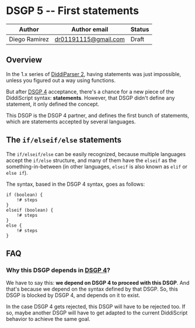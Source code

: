 # DSGP 5 -- First statements

| Author        | Author email         | Status   |
|---------------|----------------------|----------|
| Diego Ramirez | dr01191115@gmail.com | Draft    |

## Overview

In the 1.x series of [DiddiParser 2][1], having statements was just impossible, unless
you figured out a way using functions.

But after [DSGP 4][2] acceptance, there's a chance for a new piece of the DiddiScript syntax:
**statements**. However, that DSGP didn't define any statement, it only defined the concept.

This DSGP is the DSGP 4 partner, and defines the first bunch of statements, which are statements
accepted by several languages.

## The `if/elseif/else` statements

The `if/elseif/else` can be easily recognized, because multiple languages accept the `if/else`
structure, and many of them have the `elseif` as the something-in-between (in other languages,
`elseif` is also known as `elif` or `else if`).

The syntax, based in the DSGP 4 syntax, goes as follows:

```
if (boolean) {
    !# steps
}
elseif (boolean) {
    !# steps
}
else {
    !# steps
}
```

## FAQ

### Why this DSGP depends in [DSGP 4][2]?

We have to say this: **we depend on DSGP 4 to proceed with this DSGP**. And that's because we depend
on the syntax defined by that DSGP. So, this DSGP is blocked by DSGP 4, and depends on it to exist.

In the case DSGP 4 gets rejected, this DSGP will have to be rejected too. If so, maybe another DSGP
will have to get adapted to the current DiddiScript behavior to achieve the same goal.

[1]: https://github.com/DiddiLeija/diddiparser2
[2]: https://github.com/DiddiLeija/diddiparser2/blob/main/dsgp/dsgp-004.md
